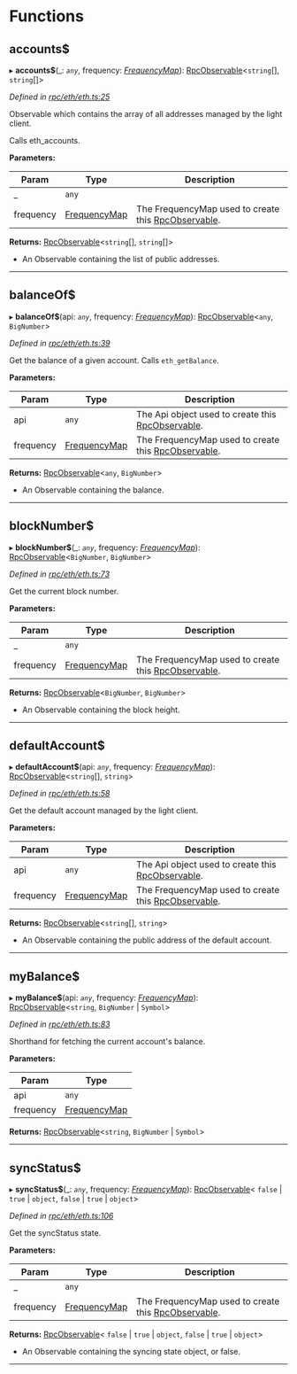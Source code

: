 

# Functions

<a id="accounts_"></a>

##  accounts$

▸ **accounts$**(_: *`any`*, frequency: *[FrequencyMap](_types_.md#frequencymap)*): [RpcObservable](../interfaces/_types_.rpcobservable.md)<`string`[], `string`[]>

*Defined in [rpc/eth/eth.ts:25](https://github.com/paritytech/js-libs/blob/7df4531/packages/light.js/src/rpc/eth/eth.ts#L25)*

Observable which contains the array of all addresses managed by the light client.

Calls eth_accounts.

**Parameters:**

| Param | Type | Description |
| ------ | ------ | ------ |
| _ | `any` |
| frequency | [FrequencyMap](_types_.md#frequencymap) |  The FrequencyMap used to create this [RpcObservable](../interfaces/_types_.rpcobservable.md). |

**Returns:** [RpcObservable](../interfaces/_types_.rpcobservable.md)<`string`[], `string`[]>
- An Observable containing the list of public addresses.

___
<a id="balanceof_"></a>

##  balanceOf$

▸ **balanceOf$**(api: *`any`*, frequency: *[FrequencyMap](_types_.md#frequencymap)*): [RpcObservable](../interfaces/_types_.rpcobservable.md)<`any`, `BigNumber`>

*Defined in [rpc/eth/eth.ts:39](https://github.com/paritytech/js-libs/blob/7df4531/packages/light.js/src/rpc/eth/eth.ts#L39)*

Get the balance of a given account. Calls `eth_getBalance`.

**Parameters:**

| Param | Type | Description |
| ------ | ------ | ------ |
| api | `any` |  The Api object used to create this [RpcObservable](../interfaces/_types_.rpcobservable.md). |
| frequency | [FrequencyMap](_types_.md#frequencymap) |  The FrequencyMap used to create this [RpcObservable](../interfaces/_types_.rpcobservable.md). |

**Returns:** [RpcObservable](../interfaces/_types_.rpcobservable.md)<`any`, `BigNumber`>
- An Observable containing the balance.

___
<a id="blocknumber_"></a>

##  blockNumber$

▸ **blockNumber$**(_: *`any`*, frequency: *[FrequencyMap](_types_.md#frequencymap)*): [RpcObservable](../interfaces/_types_.rpcobservable.md)<`BigNumber`, `BigNumber`>

*Defined in [rpc/eth/eth.ts:73](https://github.com/paritytech/js-libs/blob/7df4531/packages/light.js/src/rpc/eth/eth.ts#L73)*

Get the current block number.

**Parameters:**

| Param | Type | Description |
| ------ | ------ | ------ |
| _ | `any` |
| frequency | [FrequencyMap](_types_.md#frequencymap) |  The FrequencyMap used to create this [RpcObservable](../interfaces/_types_.rpcobservable.md). |

**Returns:** [RpcObservable](../interfaces/_types_.rpcobservable.md)<`BigNumber`, `BigNumber`>
- An Observable containing the block height.

___
<a id="defaultaccount_"></a>

##  defaultAccount$

▸ **defaultAccount$**(api: *`any`*, frequency: *[FrequencyMap](_types_.md#frequencymap)*): [RpcObservable](../interfaces/_types_.rpcobservable.md)<`string`[], `string`>

*Defined in [rpc/eth/eth.ts:58](https://github.com/paritytech/js-libs/blob/7df4531/packages/light.js/src/rpc/eth/eth.ts#L58)*

Get the default account managed by the light client.

**Parameters:**

| Param | Type | Description |
| ------ | ------ | ------ |
| api | `any` |  The Api object used to create this [RpcObservable](../interfaces/_types_.rpcobservable.md). |
| frequency | [FrequencyMap](_types_.md#frequencymap) |  The FrequencyMap used to create this [RpcObservable](../interfaces/_types_.rpcobservable.md). |

**Returns:** [RpcObservable](../interfaces/_types_.rpcobservable.md)<`string`[], `string`>
- An Observable containing the public address
of the default account.

___
<a id="mybalance_"></a>

##  myBalance$

▸ **myBalance$**(api: *`any`*, frequency: *[FrequencyMap](_types_.md#frequencymap)*): [RpcObservable](../interfaces/_types_.rpcobservable.md)<`string`,  `BigNumber` &#124; `Symbol`>

*Defined in [rpc/eth/eth.ts:83](https://github.com/paritytech/js-libs/blob/7df4531/packages/light.js/src/rpc/eth/eth.ts#L83)*

Shorthand for fetching the current account's balance.

**Parameters:**

| Param | Type |
| ------ | ------ |
| api | `any` |
| frequency | [FrequencyMap](_types_.md#frequencymap) |

**Returns:** [RpcObservable](../interfaces/_types_.rpcobservable.md)<`string`,  `BigNumber` &#124; `Symbol`>

___
<a id="syncstatus_"></a>

##  syncStatus$

▸ **syncStatus$**(_: *`any`*, frequency: *[FrequencyMap](_types_.md#frequencymap)*): [RpcObservable](../interfaces/_types_.rpcobservable.md)< `false` &#124; `true` &#124; `object`,  `false` &#124; `true` &#124; `object`>

*Defined in [rpc/eth/eth.ts:106](https://github.com/paritytech/js-libs/blob/7df4531/packages/light.js/src/rpc/eth/eth.ts#L106)*

Get the syncStatus state.

**Parameters:**

| Param | Type | Description |
| ------ | ------ | ------ |
| _ | `any` |
| frequency | [FrequencyMap](_types_.md#frequencymap) |  The FrequencyMap used to create this [RpcObservable](../interfaces/_types_.rpcobservable.md). |

**Returns:** [RpcObservable](../interfaces/_types_.rpcobservable.md)< `false` &#124; `true` &#124; `object`,  `false` &#124; `true` &#124; `object`>
- An Observable containing the syncing state object, or false.

___

